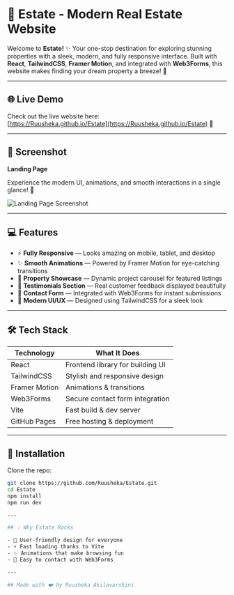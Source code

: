 # 🏡 Estate - Modern Real Estate Website

Welcome to **Estate!** ✨ Your one-stop destination for exploring stunning properties with a sleek, modern, and fully responsive interface. Built with **React**, **TailwindCSS**, **Framer Motion**, and integrated with **Web3Forms**, this website makes finding your dream property a breeze! 🚀

---

## 🌐 Live Demo

Check out the live website here:  
[https://Ruusheka.github.io/Estate](https://Ruusheka.github.io/Estate) 🌟

---

## 📸 Screenshot

**Landing Page**  

Experience the modern UI, animations, and smooth interactions in a single glance! 💫  

![Landing Page Screenshot](./screenshot.png)

---

## 💻 Features

- ⚡ **Fully Responsive** — Looks amazing on mobile, tablet, and desktop  
- ✨ **Smooth Animations** — Powered by Framer Motion for eye-catching transitions  
- 🏢 **Property Showcase** — Dynamic project carousel for featured listings  
- 📝 **Testimonials Section** — Real customer feedback displayed beautifully  
- 💌 **Contact Form** — Integrated with Web3Forms for instant submissions  
- 🎨 **Modern UI/UX** — Designed using TailwindCSS for a sleek look  

---

## 🛠️ Tech Stack

| Technology       | What It Does                         |
|-----------------|-------------------------------------|
| React            | Frontend library for building UI     |
| TailwindCSS      | Stylish and responsive design        |
| Framer Motion    | Animations & transitions             |
| Web3Forms        | Secure contact form integration      |
| Vite             | Fast build & dev server              |
| GitHub Pages     | Free hosting & deployment            |

---

## 🚀 Installation

Clone the repo:

```bash
git clone https://github.com/Ruusheka/Estate.git
cd Estate
npm install
npm run dev

---

## 💡 Why Estate Rocks

- 💖 User-friendly design for everyone  
- ⚡ Fast loading thanks to Vite  
- ✨ Animations that make browsing fun  
- 💌 Easy to contact with Web3Forms

---

## Made with ❤️ by Ruusheka Akilavarshini
